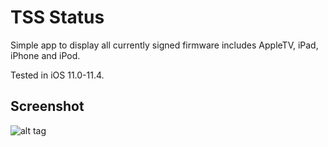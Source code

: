 # TSS Status

Simple app to display all currently signed firmware includes AppleTV, iPad, iPhone and iPod.

Tested in iOS 11.0-11.4.

## Screenshot

![alt tag](https://raw.github.com/ca13ra1/TSS-Status/master/SS.PNG)